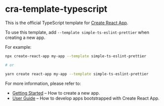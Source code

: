 # cra-template-typescript

This is the official TypeScript template for [Create React App](https://github.com/facebook/create-react-app).

To use this template, add `--template simple-ts-eslint-prettier` when creating a new app.

For example:

```sh
npx create-react-app my-app --template simple-ts-eslint-prettier

# or

yarn create react-app my-app --template simple-ts-eslint-prettier
```

For more information, please refer to:

- [Getting Started](https://create-react-app.dev/docs/getting-started) – How to create a new app.
- [User Guide](https://create-react-app.dev) – How to develop apps bootstrapped with Create React App.
